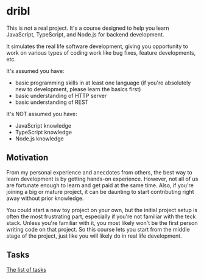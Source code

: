 # dribl

This is not a real project. It's a course designed to help you learn JavaScript, TypeScript, and Node.js for backend development.

It simulates the real life software development, giving you opportunity to work on various types of coding work like bug fixes, feature developments, etc.

It's assumed you have:

- basic programming skills in at least one language (if you're absolutely new to development, please learn the basics first)
- basic understanding of HTTP server
- basic understanding of REST

It's NOT assumed you have:

- JavaScript knowledge
- TypeScript knowledge
- Node.js knowledge

## Motivation

From my personal experience and anecdotes from others, the best way to learn development is by getting hands-on experience. However, not all of us are fortunate enough to learn and get paid at the same time. Also, if you're joining a big or mature project, it can be daunting to start contributing right away without prior knowledge.

You could start a new toy project on your own, but the initial project setup is often the most frustrating part, especially if you're not familiar with the teck stack. Unless you're familiar with it, you most likely won't be the first person writing code on that project. So this course lets you start from the middle stage of the project, just like you will likely do in real life development.

## Tasks

[The list of tasks](https://github.com/sanggonlee/dribl/blob/master/docs/TASKS.md)
